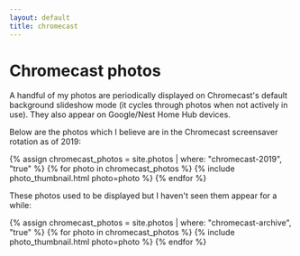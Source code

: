 ```yaml
---
layout: default
title: chromecast
---
```


# Chromecast photos
A handful of my photos are periodically displayed on Chromecast's default
background slideshow mode (it cycles through photos when not actively in use).
They also appear on Google/Nest Home Hub devices.

Below are the photos which I believe are in the Chromecast screensaver rotation
as of 2019:

<div class="post">
  <div class="photo-grid" id="photo-grid">
    {% assign chromecast_photos = site.photos | where: "chromecast-2019", "true" %}
    {% for photo in chromecast_photos %}
      {% include photo_thumbnail.html photo=photo %}
    {% endfor %}
  </div>
</div>

These photos used to be displayed but I haven't seen them appear for a while:

<div class="post">
  <div class="photo-grid" id="photo-grid">
    {% assign chromecast_photos = site.photos | where: "chromecast-archive", "true" %}
    {% for photo in chromecast_photos %}
      {% include photo_thumbnail.html photo=photo %}
    {% endfor %}
  </div>
</div>
